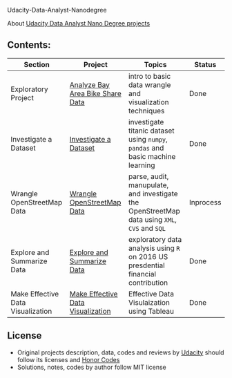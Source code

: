 Udacity-Data-Analyst-Nanodegree

About
[Udacity Data Analyst Nano Degree projects](https://www.udacity.com/course/data-analyst-nanodegree--nd002)

Contents:
-------------------------------------------------------------------------------------------------------------
Section | Project | Topics | Status
--- | --- | --- | ---
Exploratory Project | [Analyze Bay Area Bike Share Data](https://github.com/vivek162/DataAnalystUdacity/tree/master/BikeShareAnalysis) | intro to basic data wrangle and visualization techniques | Done
Investigate a Dataset | [Investigate a Dataset](https://github.com/vivek162/DataAnalystUdacity/tree/master/DataAnalysis) | investigate titanic dataset using `numpy`, `pandas` and basic machine learning | Done
Wrangle OpenStreetMap Data | [Wrangle OpenStreetMap Data](https://github.com/vivek162/DataAnalystUdacity/tree/master/Open%20Street%20Map%20Analysis) | parse, audit, manupulate, and investigate the OpenStreetMap data using `XML`, `CVS` and `SQL` | Inprocess
Explore and Summarize Data | [Explore and Summarize Data](https://github.com/vivek162/DataAnalystUdacity/tree/master/Open%20Street%20Map%20Analysis) | exploratory data analysis using `R` on 2016 US presdential financial contribution | Done
Make Effective Data Visualization | [Make Effective Data Visualization](https://github.com/vivek162/DataAnalystUdacity/tree/master/tableau%20project) | Effective Data Visulaization using Tableau | Done


## License
- Original projects description, data, codes and reviews by [Udacity](www.udacity.com) should follow its licenses and [Honor Codes](https://udacity.zendesk.com/hc/en-us/articles/210667103-What-is-the-Udacity-Honor-Code-)
- Solutions, notes, codes by author follow MIT license

